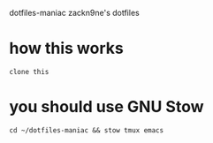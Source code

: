 dotfiles-maniac zackn9ne's dotfiles
# how this works

```
clone this
```

# you should use GNU Stow
```
cd ~/dotfiles-maniac && stow tmux emacs
```
